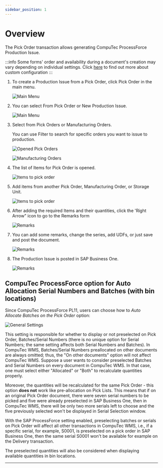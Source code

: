 ```yaml
---
sidebar_position: 1
---
```


# Overview

The Pick Order transaction allows generating CompuTec ProcessForce Production Issue.

:::info
Some forms' order and availability during a document's creation may vary depending on individual settings. Click [here](../../../administrator-guide/custom-configuration/overview.md) to find out more about custom configuration
:::

1. To create a Production Issue from a Pick Order, click Pick Order in the main menu.

    ![Main Menu](./media/PickOrder.webp)
2. You can select From Pick Order or New Production Issue.

    ![Main Menu](./media/IssuesToProduction.webp)
3. Select from Pick Orders or Manufacturing Orders.

    You can use Filter to search for specific orders you want to issue to production.

    ![Opened Pick Orders](./media/OpenedPickOrders.webp)

    ![Manufacturing Orders](./media/ManufacturingOrder.webp)
4. The list of Items for Pick Order is opened.

    ![Items to pick order](./media/ItemsToPickOrder.webp)
5. Add items from another Pick Order, Manufacturing Order, or Storage Unit.

    ![Items to pick order](./media/ItemsToPickOrder_add.webp)
6. After adding the required Items and their quantities, click the 'Right Arrow" icon to go to the Remarks form

    ![Remarks](./media/Remarks.webp)
7. You can add some remarks, change the series, add UDFs, or just save and post the document.

    ![Remarks](./media/ProductionIssue12.webp)
8. The Production Issue is posted in SAP Business One.

    ![Remarks](./media/GoodsIssue.webp)

## CompuTec ProcessForce option for Auto Allocation Serial Numbers and Batches (with bin locations)

Since CompuTec ProcessForce PL11, users can choose how to _Auto Allocate Batches on the Pick Order_ option:

![General Settings](./media/General%20Settings%20option.webp)

This setting is responsible for whether to display or not preselected on Pick Order, Batches/Serial Numbers (there is no unique option for Serial Numbers; the same setting affects both Serial Numbers and Batches).
In CompuTec WMS, Batches/Serial Numbers preallocated on other documents are always omitted; thus, the "On other documents" option will not affect CompuTec WMS. Suppose a user wants to consider preselected Batches and Serial Numbers on every document in CompuTec WMS. In that case, one must select either "Allocated" or "Both" to recalculate quantities properly.

Moreover, the quantities will be recalculated for the same Pick Order - this option **does not** work like pre-allocation on Pick Lists.
This means that if on an original Pick Order document, there were seven serial numbers to be picked and five were already preselected in SAP Business One, then in CompuTec WMS, there will be only two more serials left to choose and the five previously selected won't be displayed in Serial Selection window.

With the SAP ProcessForce setting enabled, preselecting batches or serials on Pick Order will affect all other transactions in CompuTec WMS, i.e., if a specific serial, for example, S0001, is preselected on a pick order in SAP Business One, then the same serial S0001 won't be available for example on the Delivery transaction.

The preselected quantities will also be considered when displaying available quantities in bin locations.

---

